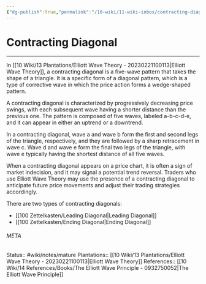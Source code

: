 ```yaml
---
{"dg-publish":true,"permalink":"/10-wiki/11-wiki-inbox/contracting-diagonal-20230309072939/"}
---
```


# Contracting Diagonal
---
In [[10 Wiki/13 Plantations/Elliott Wave Theory - 20230221100113\|Elliott Wave Theory]], a contracting diagonal is a five-wave pattern that takes the shape of a triangle. It is a specific form of a diagonal pattern, which is a type of corrective wave in which the price action forms a wedge-shaped pattern.

A contracting diagonal is characterized by progressively decreasing price swings, with each subsequent wave having a shorter distance than the previous one. The pattern is composed of five waves, labeled a-b-c-d-e, and it can appear in either an uptrend or a downtrend.

In a contracting diagonal, wave a and wave b form the first and second legs of the triangle, respectively, and they are followed by a sharp retracement in wave c. Wave d and wave e form the final two legs of the triangle, with wave e typically having the shortest distance of all five waves.

When a contracting diagonal appears on a price chart, it is often a sign of market indecision, and it may signal a potential trend reversal. Traders who use Elliott Wave Theory may use the presence of a contracting diagonal to anticipate future price movements and adjust their trading strategies accordingly.

There are two types of contracting diagonals:
- [[100 Zettelkasten/Leading Diagonal\|Leading Diagonal]]
- [[100 Zettelkasten/Ending Diagonal\|Ending Diagonal]]



###### META
Status:: #wiki/notes/mature 
Plantations:: [[10 Wiki/13 Plantations/Elliott Wave Theory - 20230221100113\|Elliott Wave Theory]]
References:: [[10 Wiki/14 References/Books/The Elliott Wave Principle - 0932750052\|The Elliott Wave Principle]]
